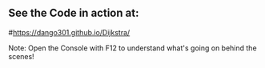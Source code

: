 ## See the Code in action at: 
#https://dango301.github.io/Dijkstra/


Note: Open the Console with F12 to understand what's going on behind the scenes!
